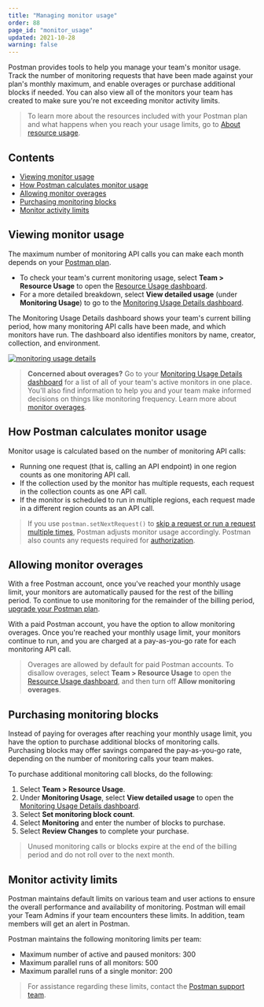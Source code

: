 ```yaml
---
title: "Managing monitor usage"
order: 88
page_id: "monitor_usage"
updated: 2021-10-28
warning: false
---
```


Postman provides tools to help you manage your team's monitor usage. Track the number of monitoring requests that have been made against your plan's monthly maximum, and enable overages or purchase additional blocks if needed. You can also view all of the monitors your team has created to make sure you're not exceeding monitor activity limits.

> To learn more about the resources included with your Postman plan and what happens when you reach your usage limits, go to [About resource usage](/docs/administration/resource-usage/).

## Contents

* [Viewing monitor usage](#viewing-monitor-usage)
* [How Postman calculates monitor usage](#how-postman-calculates-monitor-usage)
* [Allowing monitor overages](#allowing-monitor-overages)
* [Purchasing monitoring blocks](#purchasing-monitoring-blocks)
* [Monitor activity limits](#monitor-activity-limits)

## Viewing monitor usage

The maximum number of monitoring API calls you can make each month depends on your [Postman plan](https://www.postman.com/pricing/).

* To check your team's current monitoring usage, select **Team > Resource Usage** to open the [Resource Usage dashboard](https://go.postman.co/usage).
* For a more detailed breakdown, select **View detailed usage** (under **Monitoring Usage**) to go to the [Monitoring Usage Details dashboard](https://go.postman.co/usage/monitors).

The Monitoring Usage Details dashboard shows your team's current billing period, how many monitoring API calls have been made, and which monitors have run. The dashboard also identifies monitors by name, creator, collection, and environment.

[![monitoring usage details](https://assets.postman.com/postman-docs/monitoring-usage-details2.jpg)](https://assets.postman.com/postman-docs/monitoring-usage-details2.jpg)

> **Concerned about overages?** Go to your [Monitoring Usage Details dashboard](https://go.postman.co/usage/monitors) for a list of all of your team's active monitors in one place. You'll also find information to help you and your team make informed decisions on things like monitoring frequency. Learn more about [monitor overages](#allowing-monitor-overages).

## How Postman calculates monitor usage

Monitor usage is calculated based on the number of monitoring API calls:

* Running one request (that is, calling an API endpoint) in one region counts as one monitoring API call.
* If the collection used by the monitor has multiple requests, each request in the collection counts as one API call.
* If the monitor is scheduled to run in multiple regions, each request made in a different region counts as an API call.

> If you use `postman.setNextRequest()` to [skip a request or run a request multiple times](/docs/collections/running-collections/building-workflows/), Postman adjusts monitor usage accordingly. Postman also counts any requests required for [authorization](/docs/sending-requests/authorization/).

## Allowing monitor overages

With a free Postman account, once you've reached your monthly usage limit, your monitors are automatically paused for the rest of the billing period. To continue to use monitoring for the remainder of the billing period, [upgrade your Postman plan](https://go.postman.co/purchase).

With a paid Postman account, you have the option to allow monitoring overages. Once you're reached your monthly usage limit, your monitors continue to run, and you are charged at a pay-as-you-go rate for each monitoring API call.

> Overages are allowed by default for paid Postman accounts. To disallow overages, select **Team > Resource Usage** to open the [Resource Usage dashboard](https://go.postman.co/usage), and then turn off **Allow monitoring overages**.

## Purchasing monitoring blocks

Instead of paying for overages after reaching your monthly usage limit, you have the option to purchase additional blocks of monitoring calls. Purchasing blocks may offer savings compared the pay-as-you-go rate, depending on the number of monitoring calls your team makes.

To purchase additional monitoring call blocks, do the following:

1. Select **Team > Resource Usage**.
1. Under **Monitoring Usage**, select **View detailed usage** to open the [Monitoring Usage Details dashboard](https://go.postman.co/usage/monitors).
1. Select **Set monitoring block count**.
1. Select **Monitoring** and enter the number of blocks to purchase.
1. Select **Review Changes** to complete your purchase.

> Unused monitoring calls or blocks expire at the end of the billing period and do not roll over to the next month.

## Monitor activity limits

Postman maintains default limits on various team and user actions to ensure the overall performance and availability of monitoring. Postman will email your Team Admins if your team encounters these limits. In addition, team members will get an alert in Postman.

Postman maintains the following monitoring limits per team:

* Maximum number of active and paused monitors: 300
* Maximum parallel runs of all monitors: 500
* Maximum parallel runs of a single monitor: 200

> For assistance regarding these limits, contact the [Postman support team](https://support.postman.com/hc/en-us).
